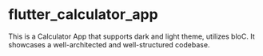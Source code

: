 # flutter_calculator_app
This is a Calculator App that supports dark and light theme, utilizes bloC. It showcases a well-architected and well-structured codebase.  
